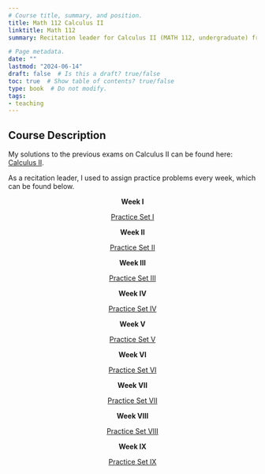 ```yaml
---
# Course title, summary, and position.
title: Math 112 Calculus II
linktitle: Math 112
summary: Recitation leader for Calculus II (MATH 112, undergraduate) from Fall 2019-Spring 2022.

# Page metadata.
date: ""
lastmod: "2024-06-14"
draft: false  # Is this a draft? true/false
toc: true  # Show table of contents? true/false
type: book  # Do not modify.
tags: 
- teaching
---
```


## Course Description

My solutions to the previous exams on Calculus II can be found here: [Calculus II](CalculusII.pdf).

As a recitation leader, I used to assign practice problems every week, which can be found below.<br />

<p align="center"><b>Week I</b></p>

<div style="text-align: center;">
    <a href="Problem-Set-I.pdf">Practice Set I</a>
</div>


<p align="center"><b>Week II</b></p>

<div style="text-align: center;">
    <a href="Problem-Set-II.pdf">Practice Set II</a>
</div>


<p align="center"><b>Week III</b></p>

<div style="text-align: center;">
    <a href="Problem-Set-III.pdf">Practice Set III</a>
</div>



<p align="center"><b>Week IV</b></p>

<div style="text-align: center;">
    <a href="Problem-Set-IV.pdf">Practice Set IV</a>
</div>

<p align="center"><b>Week V</b></p>

<div style="text-align: center;">
    <a href="Problem-Set-V.pdf">Practice Set V</a>
</div>

<p align="center"><b>Week VI</b></p>

<div style="text-align: center;">
    <a href="Problem-Set-VI.pdf">Practice Set VI</a>
</div>

<p align="center"><b>Week VII</b></p>

<div style="text-align: center;">
    <a href="Problem-Set-VII.pdf">Practice Set VII</a>
</div>

<p align="center"><b>Week VIII</b></p>

<div style="text-align: center;">
    <a href="Problem-Set-VIII.pdf">Practice Set VIII</a>
</div>


<p align="center"><b>Week IX</b></p>

<div style="text-align: center;">
    <a href="Problem-Set-IX.pdf">Practice Set IX</a>
</div>

